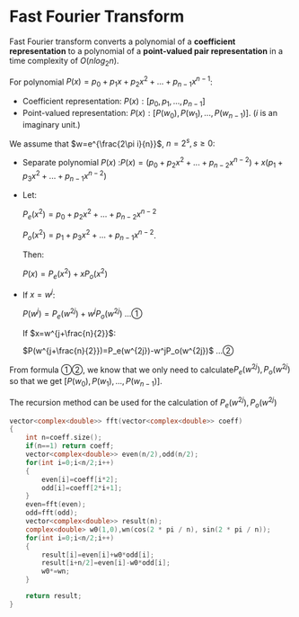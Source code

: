 # Fast Fourier Transform

Fast Fourier transform converts a polynomial of a **coefficient representation** to a polynomial of a **point-valued pair representation** in a time complexity of $O (nlog_2n)$.

For polynomial $P(x)=p_0+p_1x+p_2x^2+...+p_{n-1}x^{n-1}$:

- Coefficient representation: $P(x):[p_0,p_1,...,p_{n-1}]$
- Point-valued representation: $P(x):[P(w_0),P(w_1),...,P(w_{n-1})]$. ($i$ is an imaginary unit.)

We assume that $w=e^{\frac{2\pi i}{n}}$, $n=2^s,s\ge0$:

- Separate polynomial $P (x)$ :$P(x)=(p_0+p_2x^2+...+p_{n-2}x^{n-2})+x(p_1+p_3x^2+...+p_{n-1}x^{n-2})$
- Let:
  
  $P_e(x^2)=p_0+p_2x^2+...+p_{n-2}x^{n-2}$
  
  $P_o(x^2)=p_1+p_3x^2+...+p_{n-1}x^{n-2}$.

  Then:
  
  $P(x)=P_e(x^2)+xP_o(x^2)$ 

- If $x=w^j$:

    $P(w^j)=P_e(w^{2j})+w^jP_o(w^{2j})$ ...①

    If $x=w^{j+\frac{n}{2}}$:

    $P(w^{j+\frac{n}{2}})=P_e(w^{2j})-w^jP_o(w^{2j})$ ...②

From formula ①②, we know that we only need to calculate$P_e(w^{2j}),P_o(w^{2j})$ so that we get $[P(w_0),P(w_1),...,P(w_{n-1})]$.

The recursion method can be used for the calculation of $P_e (w ^ {2j}), P_o (w ^ {2j})$


```c
vector<complex<double>> fft(vector<complex<double>> coeff)
{
    int n=coeff.size();
    if(n==1) return coeff;
    vector<complex<double>> even(n/2),odd(n/2);
    for(int i=0;i<n/2;i++)
    {
        even[i]=coeff[i*2];
        odd[i]=coeff[2*i+1];
    }
    even=fft(even);
    odd=fft(odd);
    vector<complex<double>> result(n);
    complex<double> w0(1,0),wn(cos(2 * pi / n), sin(2 * pi / n));
    for(int i=0;i<n/2;i++)
    {
        result[i]=even[i]+w0*odd[i];
        result[i+n/2]=even[i]-w0*odd[i];
        w0*=wn;
    }

    return result;
}

```